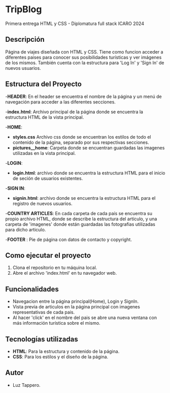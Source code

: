 # TripBlog
Primera entrega HTML y CSS - Diplomatura full stack ICARO 2024

## Descripción
Página de viajes diseñada con HTML y CSS. Tiene como funcion acceder a diferentes paises para conocer sus posibilidades turísticas y ver imágenes de los mismos. También cuenta con la estructura para 'Log In' y 'Sign In' de nuevos usuarios. 

## Estructura del Proyecto

-**HEADER**: En el header se encuentra el nombre de la página y un menú de navegación para acceder a las diferentes secciones.

-**index.html**: Archivo principal de la página donde se encuentra la estructura HTML de la vista principal.

-**HOME**:
- **styles.css** Archivo css donde se encuentran los estilos de todo el contenido de la página, separado por sus respectivas secciones.
- **pictures__home**: Carpeta donde se encuentran guardadas las imagenes utilizadas en la vista principal.

-**LOGIN**:
- **login.html**: archivo donde se encuentra la estructura HTML para el inicio de seción de usuarios existentes. 

-**SIGN IN**:
- **signin.html**: archivo donde se encuentra la estructura HTML para el registro de nuevos usuarios.

-**COUNTRY ARTICLES**:
En cada carpeta de cada país se encuentra su propio archivo HTML, donde se describe la estructura del artículo, y una carpeta de 'imagenes' donde están guardadas las fotografias utilizadas para dicho articulo. 

-**FOOTER** : Pie de página con datos de contacto y copyright.

## Como ejecutar el proyecto
1. Clona el repositorio en tu máquina local.
2. Abre el archivo 'index.html' en tu navegador web. 

## Funcionalidades
- Navegacion entre la página principal(Home), Login y SignIn. 
- Vista previa de articulos en la página principal con imagenes representativas de cada pais.
- Al hacer 'click' en el nombre del pais se abre una nueva ventana con más información turística sobre el mismo.

## Tecnologías utilizadas
- **HTML**: Para la estructura y contenido de la página.
- **CSS**: Para los estilos y el diseño de la página. 

## Autor
- Luz Tappero.

